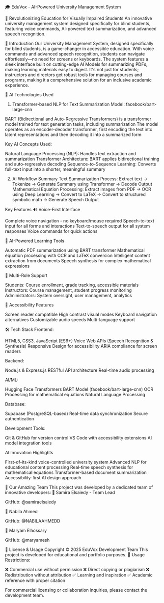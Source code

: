 🎓 EduVox - AI-Powered University Management System

🌟 Revolutionizing Education for Visually Impaired Students
An innovative university management system designed specifically for blind students, featuring voice commands, AI-powered text summarization, and advanced speech recognition.

🚀 Introduction
Our University Management System, designed specifically for blind students, is a game-changer in accessible education. With voice commands and advanced speech recognition, students can navigate effortlessly—no need for screens or keyboards.
The system features a sleek interface built on cutting-edge AI Models for summarizing PDFs, making learning materials easy to digest. It's not just for students; instructors and directors get robust tools for managing courses and programs, making it a comprehensive solution for an inclusive academic experience.

🤖 AI Technologies Used
1. Transformer-based NLP for Text Summarization
Model: facebook/bart-large-cnn

BART (Bidirectional and Auto-Regressive Transformers) is a transformer model trained for text generation tasks, including summarization
The model operates as an encoder-decoder transformer, first encoding the text into latent representations and then decoding it into a summarized form

Key AI Concepts Used:

Natural Language Processing (NLP): Handles text extraction and summarization
Transformer Architecture: BART applies bidirectional training and auto-regressive decoding
Sequence-to-Sequence Learning: Converts full-text input into a shorter, meaningful summary

2. AI Workflow Summary
Text Summarization Process:
Extract text → Tokenize → Generate Summary using Transformer → Decode Output
Mathematical Equation Processing:
Extract images from PDF → OCR using Deep Learning → Convert to LaTeX → 
Convert to structured symbolic math → Generate Speech Output

Key Features
🔊 Voice-First Interface

Complete voice navigation - no keyboard/mouse required
Speech-to-text input for all forms and interactions
Text-to-speech output for all system responses
Voice commands for quick actions

🧠 AI-Powered Learning Tools

Automatic PDF summarization using BART transformer
Mathematical equation processing with OCR and LaTeX conversion
Intelligent content extraction from documents
Speech synthesis for complex mathematical expressions

👥 Multi-Role Support

Students: Course enrollment, grade tracking, accessible materials
Instructors: Course management, student progress monitoring
Administrators: System oversight, user management, analytics

🎯 Accessibility Features

Screen reader compatible
High contrast visual modes
Keyboard navigation alternatives
Customizable audio speeds
Multi-language support

🛠️ Tech Stack
Frontend:

HTML5, CSS3, JavaScript (ES6+)
Voice Web APIs (Speech Recognition & Synthesis)
Responsive Design for accessibility
ARIA compliance for screen readers

Backend:

Node.js & Express.js
RESTful API architecture
Real-time audio processing

AI/ML:

Hugging Face Transformers
BART Model (facebook/bart-large-cnn)
OCR Processing for mathematical equations
Natural Language Processing

Database:

Supabase (PostgreSQL-based)
Real-time data synchronization
Secure authentication

Development Tools:

Git & GitHub for version control
VS Code with accessibility extensions
AI model integration tools

AI Innovation Highlights

First-of-its-kind voice-controlled university system
Advanced NLP for educational content processing
Real-time speech synthesis for mathematical equations
Transformer-based document summarization
Accessibility-first AI design approach


👥 Our Amazing Team
This project was developed by a dedicated team of innovative developers:
🌟 Samira Elsaiedy - Team Lead 

GitHub: @samiraelsaiedy


🌟 Nabila Ahmed 

GitHub: @NABILAAHMEDD


🌟 Maryam Elhossary 

GitHub: @maryamesh

📄 License & Usage
Copyright © 2025 EduVox Development Team
This project is developed for educational and portfolio purposes.
🚫 Usage Restrictions:

❌ Commercial use without permission
❌ Direct copying or plagiarism
❌ Redistribution without attribution
✅ Learning and inspiration
✅ Academic reference with proper citation

For commercial licensing or collaboration inquiries, please contact the development team.
